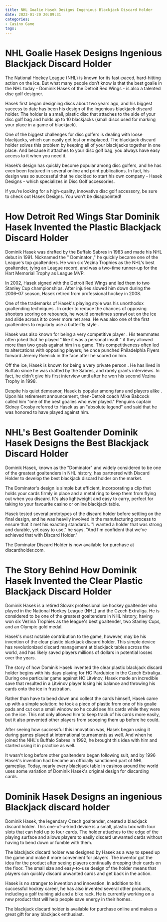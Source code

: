 ```yaml
---
title: NHL Goalie Hasek Designs Ingenious Blackjack Discard Holder
date: 2023-01-20 20:09:31
categories:
- Casino Game
tags:
---
```



#  NHL Goalie Hasek Designs Ingenious Blackjack Discard Holder

The National Hockey League (NHL) is known for its fast-paced, hard-hitting action on the ice. But what many people don’t know is that the best goalie in the NHL today - Dominik Hasek of the Detroit Red Wings - is also a talented disc golf designer.

Hasek first began designing discs about two years ago, and his biggest success to date has been his design of the ingenious blackjack discard holder. The holder is a small, plastic disc that attaches to the side of your disc golf bag and holds up to 10 blackjacks (small discs used for marking your place in a game of blackjack).

One of the biggest challenges for disc golfers is dealing with loose blackjacks, which can easily get lost or misplaced. The blackjack discard holder solves this problem by keeping all of your blackjacks together in one place. And because it attaches to your disc golf bag, you always have easy access to it when you need it.

Hasek’s design has quickly become popular among disc golfers, and he has even been featured in several online and print publications. In fact, his design was so successful that he decided to start his own company - Hasek Designs - which specializes in Disc Golf accessories.

If you’re looking for a high-quality, innovative disc golf accessory, be sure to check out Hasek Designs. You won’t be disappointed!

#  How Detroit Red Wings Star Dominik Hasek Invented the Plastic Blackjack Discard Holder

Dominik Hasek was drafted by the Buffalo Sabres in 1983 and made his NHL debut in 1991. Nicknamed the " Dominator ," he quickly became one of the League's top goaltenders. He won six Vezina Trophies as the NHL's best goaltender, tying an League record, and was a two-time runner-up for the Hart Memorial Trophy as League MVP. 

In 2002, Hasek signed with the Detroit Red Wings and led them to two Stanley Cup championships. After injuries slowed him down during the 2006–07 season, Hasek retired from professional hockey in 2008.

One of the trademarks of Hasek's playing style was his unorthodox goaltending techniques . In order to reduce the chances of opposing shooters scoring on rebounds, he would sometimes sprawl out on the ice and slide across it to cover more net area. He was also one of the first goaltenders to regularly use a butterfly style .

Hasek was also known for being a very competitive player . His teammates often joked that he played " like it was a personal insult " if they allowed more than two goals against him in a game. This competitiveness often led to altercations with opposing players; he once punched Philadelphia Flyers forward Jeremy Roenick in the face after he scored on him.

Off the ice, Hasek is known for being a very private person . He has lived in Buffalo since he was drafted by the Sabres, and rarely grants interviews. In fact, he didn't give his first interview until after he won his second Vezina Trophy in 1998.

Despite his quiet demeanor, Hasek is popular among fans and players alike . Upon his retirement announcement, then-Detroit coach Mike Babcock called him "one of the best goalies who ever played." Penguins captain Sidney Crosby referred to Hasek as an "absolute legend" and said that he was honored to have played against him.

#  NHL's Best Goaltender Dominik Hasek Designs the Best Blackjack Discard Holder

Dominik Hasek, known as the "Dominator" and widely considered to be one of the greatest goaltenders in NHL history, has partnered with Discard Holder to develop the best blackjack discard holder on the market.

The Dominator's design is simple but efficient, incorporating a clip that holds your cards firmly in place and a metal ring to keep them from flying out when you discard. It's also lightweight and easy to carry, perfect for taking to your favourite casino or online blackjack table.

Hasek tested several prototypes of the discard holder before settling on the final design, and he was heavily involved in the manufacturing process to ensure that it met his exacting standards. "I wanted a holder that was strong and durable, yet easy to use," he says. "And I'm confident that we've achieved that with Discard Holder."

The Dominator Discard Holder is now available for purchase at discardholder.com.

#  The Story Behind How Dominik Hasek Invented the Clear Plastic Blackjack Discard Holder

Dominik Hasek is a retired Slovak professional ice hockey goaltender who played in the National Hockey League (NHL) and the Czech Extraliga. He is considered to be one of the greatest goaltenders in NHL history, having won six Vezina Trophies as the league's best goaltender, two Stanley Cups, and an Olympic gold medal.

Hasek's most notable contribution to the game, however, may be his invention of the clear plastic blackjack discard holder. This simple device has revolutionized discard management at blackjack tables across the world, and has likely saved players millions of dollars in potential losses over the years.

The story of how Dominik Hasek invented the clear plastic blackjack discard holder begins with his days playing for HC Pardubice in the Czech Extraliga. During one particular game against HC Litvinov, Hasek made an incredible save that resulted in a Litvinov player losing his balance and throwing his cards onto the ice in frustration.

Rather than have to bend down and collect the cards himself, Hasek came up with a simple solution: he took a piece of plastic from one of his goalie pads and cut out a small window so he could see his cards while they were on the ice. This not only allowed him to keep track of his cards more easily, but it also prevented other players from scooping them up before he could.

After seeing how successful this innovation was, Hasek began using it during games played at international tournaments as well. And when he joined the NHL's Buffalo Sabres in 1992, he brought this idea with him and started using it in practice as well.

It wasn't long before other goaltenders began following suit, and by 1996 Hasek's invention had become an officially sanctioned part of NHL gameplay. Today, nearly every blackjack table in casinos around the world uses some variation of Dominik Hasek's original design for discarding cards.

#  Dominik Hasek Designs an ingenious Blackjack discard holder

Dominik Hasek, the legendary Czech goaltender, created a blackjack discard holder. This one-of-a-kind device is a small, plastic box with four slots that can hold up to four cards. The holder attaches to the edge of the playing surface and allows players to easily discard unwanted cards without having to bend down or fumble with them.

The blackjack discard holder was designed by Hasek as a way to speed up the game and make it more convenient for players. The inventor got the idea for the product after seeing players continually dropping their cards on the floor. The small size and easy-to-use design of the holder means that players can quickly discard unwanted cards and get back in the action.

Hasek is no stranger to invention and innovation. In addition to his successful hockey career, he has also invented several other products, including a golf training aid and a bike rack. He is currently working on a new product that will help people save energy in their homes.

The blackjack discard holder is available for purchase online and makes a great gift for any blackjack enthusiast.